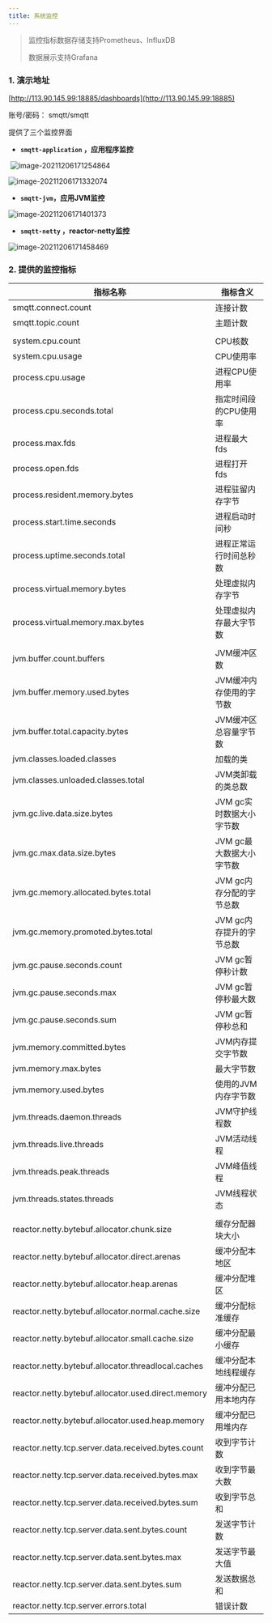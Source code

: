 ```yaml
---
title: 系统监控
---
```


>监控指标数据存储支持Prometheus、InfluxDB
>
>数据展示支持Grafana

###  1. 演示地址
[http://113.90.145.99:18885/dashboards](http://113.90.145.99:18885)


账号/密码： smqtt/smqtt

提供了三个监控界面

* **`smqtt-application` ，应用程序监控**

​		![image-20211206171254864](image-20211206171254864.png)

![image-20211206171332074](image-20211206171332074.png)

* **`smqtt-jvm`，应用JVM监控**

![image-20211206171401373](image-20211206171401373.png)

* **`smqtt-netty` ，reactor-netty监控**

![image-20211206171458469](image-20211206171458469.png)



### 2. 提供的监控指标

| 指标名称                                           | 指标含义                 |
| -------------------------------------------------- | ------------------------ |
| smqtt.connect.count                                | 连接计数                 |
| smqtt.topic.count                                  | 主题计数                 |
|                                                    |                          |
| system.cpu.count                                   | CPU核数                  |
| system.cpu.usage                                   | CPU使用率                |
| process.cpu.usage                                  | 进程CPU使用率            |
| process.cpu.seconds.total                          | 指定时间段的CPU使用率    |
| process.max.fds                                    | 进程最大fds              |
| process.open.fds                                   | 进程打开fds              |
| process.resident.memory.bytes                      | 进程驻留内存字节         |
| process.start.time.seconds                         | 进程启动时间秒           |
| process.uptime.seconds.total                       | 进程正常运行时间总秒数   |
| process.virtual.memory.bytes                       | 处理虚拟内存字节         |
| process.virtual.memory.max.bytes                   | 处理虚拟内存最大字节数   |
|                                                    |                          |
| jvm.buffer.count.buffers                           | JVM缓冲区数              |
| jvm.buffer.memory.used.bytes                       | JVM缓冲内存使用的字节数  |
| jvm.buffer.total.capacity.bytes                    | JVM缓冲区总容量字节数    |
| jvm.classes.loaded.classes                         | 加载的类                 |
| jvm.classes.unloaded.classes.total                 | JVM类卸载的类总数        |
| jvm.gc.live.data.size.bytes                        | JVM gc实时数据大小字节数 |
| jvm.gc.max.data.size.bytes                         | JVM gc最大数据大小字节数 |
| jvm.gc.memory.allocated.bytes.total                | JVM gc内存分配的字节总数 |
| jvm.gc.memory.promoted.bytes.total                 | JVM gc内存提升的字节总数 |
| jvm.gc.pause.seconds.count                         | JVM gc暂停秒计数         |
| jvm.gc.pause.seconds.max                           | JVM gc暂停秒最大数       |
| jvm.gc.pause.seconds.sum                           | JVM gc暂停秒总和         |
| jvm.memory.committed.bytes                         | JVM内存提交字节数        |
| jvm.memory.max.bytes                               | 最大字节数               |
| jvm.memory.used.bytes                              | 使用的JVM内存字节数      |
| jvm.threads.daemon.threads                         | JVM守护线程数            |
| jvm.threads.live.threads                           | JVM活动线程              |
| jvm.threads.peak.threads                           | JVM峰值线程              |
| jvm.threads.states.threads                         | JVM线程状态              |
|                                                    |                          |
| reactor.netty.bytebuf.allocator.chunk.size         | 缓存分配器块大小         |
| reactor.netty.bytebuf.allocator.direct.arenas      | 缓冲分配本地区           |
| reactor.netty.bytebuf.allocator.heap.arenas        | 缓冲分配堆区             |
| reactor.netty.bytebuf.allocator.normal.cache.size  | 缓冲分配标准缓存         |
| reactor.netty.bytebuf.allocator.small.cache.size   | 缓冲分配最小缓存         |
| reactor.netty.bytebuf.allocator.threadlocal.caches | 缓冲分配本地线程缓存     |
| reactor.netty.bytebuf.allocator.used.direct.memory | 缓冲分配已用本地内存     |
| reactor.netty.bytebuf.allocator.used.heap.memory   | 缓冲分配已用堆内存       |
| reactor.netty.tcp.server.data.received.bytes.count | 收到字节计数             |
| reactor.netty.tcp.server.data.received.bytes.max   | 收到字节最大数           |
| reactor.netty.tcp.server.data.received.bytes.sum   | 收到字节总和             |
| reactor.netty.tcp.server.data.sent.bytes.count     | 发送字节计数             |
| reactor.netty.tcp.server.data.sent.bytes.max       | 发送字节最大值           |
| reactor.netty.tcp.server.data.sent.bytes.sum       | 发送数据总和             |
| reactor.netty.tcp.server.errors.total              | 错误计数                 |




